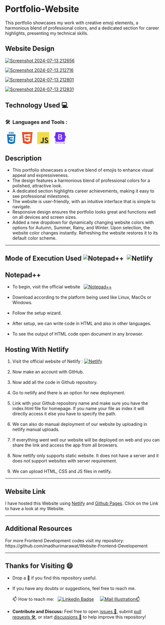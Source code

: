 # Portfolio-Website
This portfolio showcases my work with creative emoji elements, a harmonious blend of professional colors, and a dedicated section for career highlights, presenting my technical skills.

<h2>Website Design</h2>

<a href = "https://madhurimarawat.github.io/Portfolio-Website/">![Screenshot 2024-07-13 212656](https://github.com/user-attachments/assets/d3e225c3-9dd0-4685-af2b-079c9f4d8838)</a>

<a href = "https://madhurimarawat.github.io/Portfolio-Website/">![Screenshot 2024-07-13 212716](https://github.com/user-attachments/assets/9fa204dc-c867-47e1-a77b-ecd89bbf9c34)</a>

<a href = "https://madhurimarawat.github.io/Portfolio-Website/">![Screenshot 2024-07-13 212801](https://github.com/user-attachments/assets/36298b1e-b54b-4360-b2e4-8759fa123010)</a>

<a href = "https://madhurimarawat.github.io/Portfolio-Website/">![Screenshot 2024-07-13 212831](https://github.com/user-attachments/assets/2f4e5ec7-6fa1-49b6-8103-e322aa37f73b)</a>

## Technology Used 💻

### 🛠 &nbsp;Languages and Tools :
<p>
<img src="https://github.com/devicons/devicon/blob/master/icons/css3/css3-plain-wordmark.svg"  title="CSS" alt="CSS" width="40" height="40"/>&nbsp;&nbsp;
<img src="https://github.com/devicons/devicon/blob/master/icons/html5/html5-original.svg" title="HTML" alt="HTML" width="40" height="40"/>&nbsp;&nbsp;
<img src="https://github.com/devicons/devicon/blob/master/icons/javascript/javascript-original.svg" title="JavaScript" alt="JavaScript" width="40" height="40"/>&nbsp;&nbsp;&nbsp;
  <img src="https://github.com/devicons/devicon/blob/master/icons/bootstrap/bootstrap-plain-wordmark.svg"  title="Bootstrap" alt="Bootstrap" width="40" height="40"/>&nbsp;
</p>

## Description

- This portfolio showcases a creative blend of emojis to enhance visual appeal and expressiveness.
- The design features a harmonious blend of professional colors for a polished, attractive look.
- A dedicated section highlights career achievements, making it easy to see professional milestones.
- The website is user-friendly, with an intuitive interface that is simple to navigate.
- Responsive design ensures the portfolio looks great and functions well on all devices and screen sizes.
- Added a new dropdown for dynamically changing website colors with options for Autumn, Summer, Rainy, and Winter. Upon selection, the website color changes instantly. Refreshing the website restores it to its default color scheme.
---

## Mode of Execution Used  <img src="https://th.bing.com/th?id=OSAAS.67CE744F3AF9AB3181DA21630627453B&w=80&h=80&o=6&dpr=2&pid=5.1" title="Notepad++" alt="Notepad++" width="40" height="40"> </a> &nbsp;<img src="https://cdn.freebiesupply.com/logos/large/2x/netlify-logo-png-transparent.png" title="Netlify" alt="Netlify" width="40" height="40">
<h2>Notepad++</h2>
<ul>
<li>To begin, visit the official website &nbsp; <a href="https://notepad-plus-plus.org/downloads/"><img src="https://th.bing.com/th?id=OSAAS.67CE744F3AF9AB3181DA21630627453B&w=80&h=80&o=6&dpr=2&pid=5.1" title="Notepad++" alt="Notepad++" width="40" height="40"> </a>   <br><br></li>
<li>Download according to the platform being used like Linux, MacOs or Windows.<br><br>
<li> Follow the setup wizard.<br><br></li>
<li> After setup, we can write code in HTML and also in other languages.<br><br></li>
<li>To see the output of HTML code open document in any browser.<br></li>
</ul>

## Hosting With Netlify

1. Visit the official website of Netlify : <a href="https://www.netlify.com/"><img src="https://cdn.freebiesupply.com/logos/large/2x/netlify-logo-png-transparent.png" title="Netlify" alt="Netlify" width="40" height="40"></a>
<br><br>
2. Now make an account with GitHub.<br><br>
3. Now add all the code in Github repository.<br><br>
4. Go to netlify and there is an option for new deployment.<br><br>
5. Link with your Github repository name and make sure you have the index.html file for homepage. If you name your file as index it will directly access it else you have to specify the path.<br><br>
6. We can also do manual deployment of our website by uploading in netlify manual uploads.<br><br>
7. If everything went well our website will be deployed on web and you can share the link and access the app from all browsers.<br><br>
8. Now netlify only supports static website. It does not have a server and it does not support websites with server requirement.<br><br>
9. We can upload HTML, CSS and JS files in netlify.

---

## Website Link

<p>I have hosted this Website using <a href="https://madhurima-rawat-portfolio.netlify.app/">Netlify</a>  and  <a href = "https://madhurimarawat.github.io/Portfolio-Website/">Github Pages</a>. Click on the Link to have a look at my Website.</p>

---
## Additional Resources 

<p> For more Frontend Development codes visit my repository: https://github.com/madhurimarawat/Website-Frontend-Developement </p>

---

## Thanks for Visiting 😄

- Drop a 🌟 if you find this repository useful.<br><br>
- If you have any doubts or suggestions, feel free to reach me.<br><br>
📫 How to reach me:  &nbsp; [![Linkedin Badge](https://img.shields.io/badge/-madhurima-blue?style=flat&logo=Linkedin&logoColor=white)](https://www.linkedin.com/in/madhurima-rawat/) &nbsp; &nbsp;
<a href ="mailto:rawatmadhurima@gmail.com"><img src="https://github.com/madhurimarawat/Machine-Learning-Using-Python/assets/105432776/b6a0873a-e961-42c0-8fbf-ab65828c961a" height=35 width=30 title="Mail Illustration" alt="Mail Illustration📫" > </a><br><br>
- **Contribute and Discuss:** Feel free to open <a href= "https://github.com/madhurimarawat/Portfolio-Website/issues">issues 🐛</a>, submit <a href = "https://github.com/madhurimarawat/Portfolio-Website/pulls">pull requests 🛠️</a>, or start <a href = "https://github.com/madhurimarawat/Portfolio-Website/discussions">discussions 💬</a> to help improve this repository!
